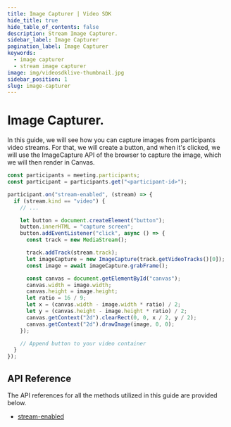 ```yaml
---
title: Image Capturer | Video SDK
hide_title: true
hide_table_of_contents: false
description: Stream Image Capturer.
sidebar_label: Image Capturer
pagination_label: Image Capturer
keywords:
  - image capturer
  - stream image capturer
image: img/videosdklive-thumbnail.jpg
sidebar_position: 1
slug: image-capturer
---
```


# Image Capturer.

In this guide, we will see how you can capture images from participants video streams. For that, we will create a button, and when it's clicked, we will use the ImageCapture API of the browser to capture the image, which we will then render in Canvas.

```js
const participants = meeting.participants;
const participant = participants.get("<participant-id>");

participant.on("stream-enabled", (stream) => {
  if (stream.kind == "video") {
    // ...

    let button = document.createElement("button");
    button.innerHTML = "capture screen";
    button.addEventListener("click", async () => {
      const track = new MediaStream();

      track.addTrack(stream.track);
      let imageCapture = new ImageCapture(track.getVideoTracks()[0]);
      const image = await imageCapture.grabFrame();

      const canvas = document.getElementById("canvas");
      canvas.width = image.width;
      canvas.height = image.height;
      let ratio = 16 / 9;
      let x = (canvas.width - image.width * ratio) / 2;
      let y = (canvas.height - image.height * ratio) / 2;
      canvas.getContext("2d").clearRect(0, 0, x / 2, y / 2);
      canvas.getContext("2d").drawImage(image, 0, 0);
    });

    // Append button to your video container
  }
});
```

## API Reference

The API references for all the methods utilized in this guide are provided below.

- [stream-enabled](/javascript/api/sdk-reference/participant-class/events#stream-enabled)
